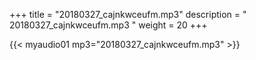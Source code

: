 +++
title = "20180327_cajnkwceufm.mp3"
description = " 20180327_cajnkwceufm.mp3 "
weight = 20
+++

{{< myaudio01 mp3="20180327_cajnkwceufm.mp3" >}}

